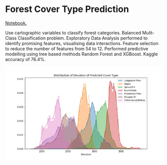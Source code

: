 
# Forest Cover Type Prediction
[Notebook.](Forest_cover_Type_prediction.ipynb)
<p>Use cartographic variables to classify forest categories. Balanced Mulit-Class Classification problem.
    Exploratory Data Analysis performed to identify promising features, visualising data interactions. Feature selection to reduce the number of features from 54 to 12. Performed predictive modelling using tree based methods Random Forest and XGBoost. Kaggle accuracy of 76.4%.</p>

![Predictions](Graph/Predicted_classes.jpg)
